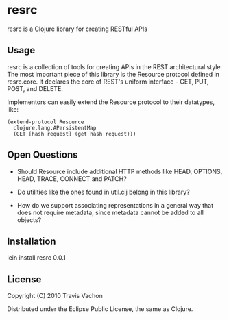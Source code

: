 # resrc

resrc is a Clojure library for creating RESTful APIs

## Usage

resrc is a collection of tools for creating APIs in the REST
architectural style. The most important piece of this library is the
Resource protocol defined in resrc.core. It declares the core of
REST's uniform interface - GET, PUT, POST, and DELETE.

Implementors can easily extend the Resource protocol to their
datatypes, like:

    (extend-protocol Resource
      clojure.lang.APersistentMap
      (GET [hash request] (get hash request)))

## Open Questions

* Should Resource include additional HTTP methods like HEAD, OPTIONS,
  HEAD, TRACE, CONNECT and PATCH?

* Do utilities like the ones found in util.clj belong in this library?

* How do we support associating representations in a general way that
  does not require metadata, since metadata cannot be added to all
  objects?

## Installation

lein install resrc 0.0.1

## License

Copyright (C) 2010 Travis Vachon

Distributed under the Eclipse Public License, the same as Clojure.
